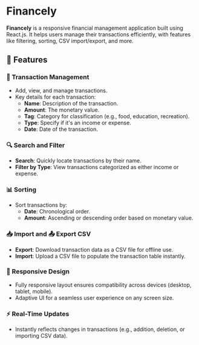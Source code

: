 
# Financely

**Financely** is a responsive financial management application built using React.js. It helps users manage their transactions efficiently, with features like filtering, sorting, CSV import/export, and more.

## 🌟 Features

### 📝 Transaction Management
- Add, view, and manage transactions.
- Key details for each transaction:
  - **Name**: Description of the transaction.
  - **Amount**: The monetary value.
  - **Tag**: Category for classification (e.g., food, education, recreation).
  - **Type**: Specify if it's an income or expense.
  - **Date**: Date of the transaction.

### 🔍 Search and Filter
- **Search**: Quickly locate transactions by their name.
- **Filter by Type**: View transactions categorized as either income or expense.

### 📊 Sorting
- Sort transactions by:
  - **Date**: Chronological order.
  - **Amount**: Ascending or descending order based on monetary value.

### 📥 Import and 📤 Export CSV
- **Export**: Download transaction data as a CSV file for offline use.
- **Import**: Upload a CSV file to populate the transaction table instantly.

### 📱 Responsive Design
- Fully responsive layout ensures compatibility across devices (desktop, tablet, mobile).
- Adaptive UI for a seamless user experience on any screen size.

### ⚡ Real-Time Updates
- Instantly reflects changes in transactions (e.g., addition, deletion, or importing CSV data).

